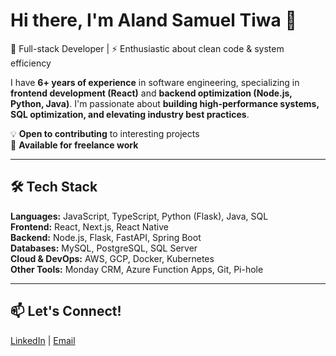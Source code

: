 # Hi there, I'm Aland Samuel Tiwa 👋  

🎯 Full-stack Developer | ⚡ Enthusiastic about clean code & system efficiency

I have **6+ years of experience** in software engineering, specializing in **frontend development (React)** and **backend optimization (Node.js, Python, Java)**. I'm passionate about **building high-performance systems, SQL optimization, and elevating industry best practices**.  

💡 **Open to contributing** to interesting projects  
💼 **Available for freelance work**  

---

## 🛠 Tech Stack  
**Languages:** JavaScript, TypeScript, Python (Flask), Java, SQL  
**Frontend:** React, Next.js, React Native  
**Backend:** Node.js, Flask, FastAPI, Spring Boot  
**Databases:** MySQL, PostgreSQL, SQL Server  
**Cloud & DevOps:** AWS, GCP, Docker, Kubernetes  
**Other Tools:** Monday CRM, Azure Function Apps, Git, Pi-hole  

---

## 📫 Let's Connect!  
[LinkedIn](https://www.linkedin.com/in/alandtiwa/) | [Email](mailto:aland.samuel.tiwa@gmail.com)  
